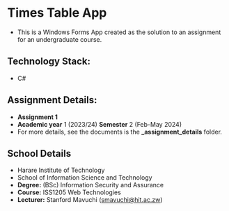# Times Table App

* This is a Windows Forms App created as the solution to an assignment for an undergraduate course.

## Technology Stack:

* C#

## Assignment Details:

* **Assignment 1**
* **Academic year** 1 (2023/24) **Semester** 2 (Feb-May 2024)
* For more details, see the documents is the **_assignment_details** folder.

## School Details

* Harare Institute of Technology
* School of Information Science and Technology
* **Degree:** (BSc) Information Security and Assurance
* **Course:** ISS1205 Web Technologies
* **Lecturer:** Stanford Mavuchi (smavuchi@hit.ac.zw)
